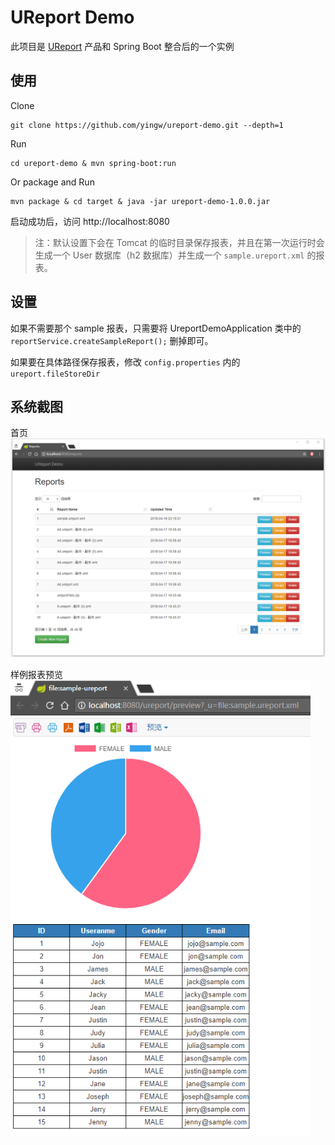 # UReport Demo

此项目是 [UReport](https://github.com/youseries/ureport/) 产品和 Spring Boot 整合后的一个实例

## 使用

Clone
```
git clone https://github.com/yingw/ureport-demo.git --depth=1
```

Run
```
cd ureport-demo & mvn spring-boot:run
```

Or package and Run
```
mvn package & cd target & java -jar ureport-demo-1.0.0.jar
```

启动成功后，访问 http://localhost:8080

> 注：默认设置下会在 Tomcat 的临时目录保存报表，并且在第一次运行时会生成一个 User 数据库（h2 数据库）并生成一个 `sample.ureport.xml` 的报表。

## 设置

如果不需要那个 sample 报表，只需要将 UreportDemoApplication 类中的 `reportService.createSampleReport();` 删掉即可。

如果要在具体路径保存报表，修改 `config.properties` 内的 `ureport.fileStoreDir`

## 系统截图

首页
<img src="docs/report_list.png" style="width: 1024px">

样例报表预览
<img src="docs/sample_preview.png" style="width: 480px">